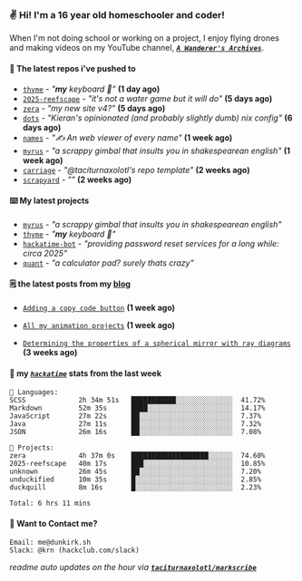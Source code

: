 ### ✌️ Hi! I'm a 16 year old homeschooler and coder!

When I'm not doing school or working on a project, I enjoy flying drones and making videos on my YouTube channel, [**_`A Wanderer's Archives`_**](https://youtube.com/@wanderer.archives).

#### 👷 The latest repos i've pushed to

- [`thyme`](https://github.com/taciturnaxolotl/thyme) - _"**my** keyboard 🫶"_ **(1 day ago)**
- [`2025-reefscape`](https://github.com/df1317/2025-reefscape) - _"it's not a water game but it will do"_ **(5 days ago)**
- [`zera`](https://github.com/taciturnaxolotl/zera) - _"my new site v4?"_ **(5 days ago)**
- [`dots`](https://github.com/taciturnaxolotl/dots) - _"Kieran's opinionated (and probably slightly dumb) nix config"_ **(6 days ago)**
- [`names`](https://github.com/aramshiva/names) - _"✍️ An web viewer of every name"_ **(1 week ago)**
- [`myrus`](https://github.com/taciturnaxolotl/myrus) - _"a scrappy gimbal that insults you in shakespearean english"_ **(1 week ago)**
- [`carriage`](https://github.com/taciturnaxolotl/carriage) - _"@taciturnaxolotl's repo template"_ **(2 weeks ago)**
- [`scrapyard`](https://github.com/hackclub/scrapyard) - _""_ **(2 weeks ago)**

#### ⌨️ My latest projects

- [`myrus`](https://github.com/taciturnaxolotl/myrus) - _"a scrappy gimbal that insults you in shakespearean english"_
- [`thyme`](https://github.com/taciturnaxolotl/thyme) - _"**my** keyboard 🫶"_
- [`hackatime-bot`](https://github.com/taciturnaxolotl/hackatime-bot) - _"providing password reset services for a long while: circa 2025"_
- [`quant`](https://github.com/taciturnaxolotl/quant) - _"a calculator pad? surely thats crazy"_

#### 🗒️ the latest posts from my [blog](https://dunkirk.sh)

- [`Adding a copy code button`](https://dunkirk.sh/blog/adding-a-copy-button/) **(1 week ago)**

- [`All my animation projects`](https://dunkirk.sh/blog/my-animations/) **(1 week ago)**

- [`Determining the properties of a spherical mirror with ray diagrams`](https://dunkirk.sh/blog/spherical-ray-diagrams/) **(3 weeks ago)**



#### 📡 my [_`hackatime`_](https://waka.hackclub.com) stats from the last week

```text
💾 Languages:
SCSS             2h 34m 51s   ███████████░░░░░░░░░░░░░░  41.72%
Markdown         52m 35s      ████░░░░░░░░░░░░░░░░░░░░░  14.17%
JavaScript       27m 22s      ██░░░░░░░░░░░░░░░░░░░░░░░  7.37%
Java             27m 11s      ██░░░░░░░░░░░░░░░░░░░░░░░  7.32%
JSON             26m 16s      ██░░░░░░░░░░░░░░░░░░░░░░░  7.08%

💼 Projects:
zera             4h 37m 0s    ███████████████████░░░░░░  74.60%
2025-reefscape   40m 17s      ███░░░░░░░░░░░░░░░░░░░░░░  10.85%
unknown          26m 45s      ██░░░░░░░░░░░░░░░░░░░░░░░  7.20%
unduckified      10m 35s      █░░░░░░░░░░░░░░░░░░░░░░░░  2.85%
duckquill        8m 16s       █░░░░░░░░░░░░░░░░░░░░░░░░  2.23%

Total: 6 hrs 11 mins
```

#### 📮 Want to Contact me?

```text
Email: me@dunkirk.sh
Slack: @krn (hackclub.com/slack)
```

_readme auto updates on the hour via [**`taciturnaxolotl/markscribe`**](https://github.com/taciturnaxolotl/markscribe)_
